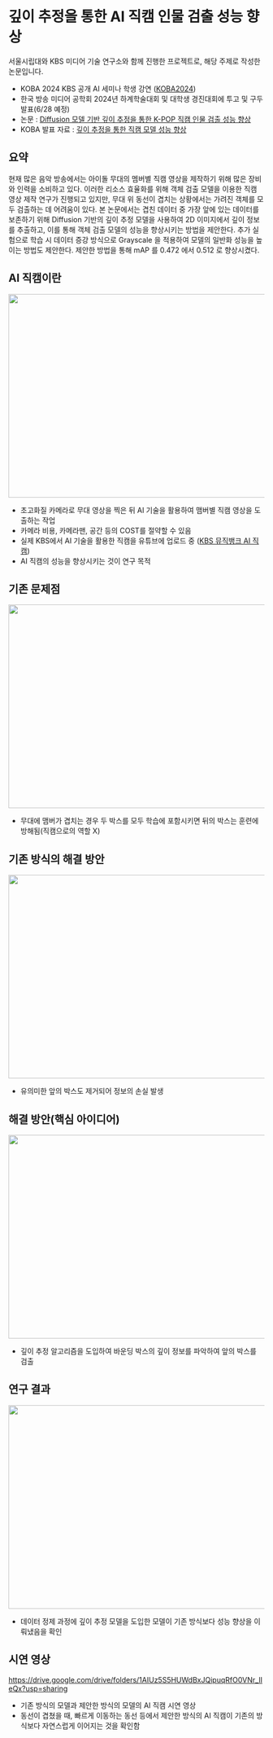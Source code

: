 # 깊이 추정을 통한 AI 직캠 인물 검출 성능 향상
서울시립대와 KBS 미디어 기술 연구소와 함께 진행한 프로젝트로, 해당 주제로 작성한 논문입니다.
+ KOBA 2024 KBS 공개 AI 세미나 학생 강연 ([KOBA2024](https://kobashow.com/kor/index.asp#))
+ 한국 방송 미디어 공학회 2024년 하계학술대회 및 대학생 경진대회에 투고 및 구두 발표(6/28 예정)
+ 논문 : [Diffusion 모델 기반 깊이 추정을 통한 K-POP 직캠 인물 검출 성능 향상](https://github.com/Junoflows/AI_Fancam/blob/main/Diffusion%20%EB%AA%A8%EB%8D%B8%20%EA%B8%B0%EB%B0%98%20%EA%B9%8A%EC%9D%B4%20%EC%B6%94%EC%A0%95%EC%9D%84%20%ED%86%B5%ED%95%9C%20K-POP%20%EC%A7%81%EC%BA%A0%20%EC%9D%B8%EB%AC%BC%20%EA%B2%80%EC%B6%9C%20%EC%84%B1%EB%8A%A5%20%ED%96%A5%EC%83%81.pdf)
+ KOBA 발표 자료 : [깊이 추정을 통한 직캠 모델 성능 향상](https://github.com/Junoflows/AI_Fancam/blob/main/%EA%B9%8A%EC%9D%B4%20%EC%B6%94%EC%A0%95%EC%9D%84%20%ED%86%B5%ED%95%9C%20%EC%A7%81%EC%BA%A0%20%EB%AA%A8%EB%8D%B8%20%EC%84%B1%EB%8A%A5%20%ED%96%A5%EC%83%81.pdf)

## 요약
현재 많은 음악 방송에서는 아이돌 무대의 멤버별 직캠 영상을 제작하기 위해 많은 장비와 인력을 소비하고 있다. 
이러한 리소스 효율화를 위해 객체 검출 모델을 이용한 직캠 영상 제작 연구가 진행되고 있지만, 무대 위 동선이 겹치는
상황에서는 가려진 객체를 모두 검출하는 데 어려움이 있다. 본 논문에서는 겹친 데이터 중 가장 앞에 있는 데이터를
보존하기 위해 Diffusion 기반의 깊이 추정 모델을 사용하여 2D 이미지에서 깊이 정보를 추출하고, 이를 통해 객체 검출
모델의 성능을 향상시키는 방법을 제안한다. 추가 실험으로 학습 시 데이터 증강 방식으로 Grayscale 을 적용하여 모델의
일반화 성능을 높이는 방법도 제안한다. 제안한 방법을 통해 mAP 를 0.472 에서 0.512 로 향상시켰다. 

## AI 직캠이란
<img src = 'https://github.com/Junoflows/AI_Fancam/assets/108385417/684af815-c82d-47e8-9066-86193c69971b' width = 600 height = 400 >

+ 초고화질 카메라로 무대 영상을 찍은 뒤 AI 기술을 활용하여 맴버별 직캠 영상을 도출하는 작업
+ 카메라 비용, 카메라맨, 공간 등의 COST를 절약할 수 있음
+ 실제 KBS에서 AI 기술을 활용한 직캠을 유튜브에 업로드 중 ([KBS 뮤직뱅크 AI 직캠](https://youtube.com/playlist?list=PLK8rVA0_KzOcra8_HmOVIfd2vBoVGaKEE&si=OeLZvWnvimkW__Gb))
+ AI 직캠의 성능을 향상시키는 것이 연구 목적

## 기존 문제점
<img src = 'https://github.com/Junoflows/AI_Fancam/assets/108385417/b76d9bea-f486-4a2f-96de-2608b84653b8' width = 600 height = 400 >

+ 무대에 맴버가 겹치는 경우 두 박스를 모두 학습에 포함시키면 뒤의 박스는 훈련에 방해됨(직캠으로의 역할 X)

## 기존 방식의 해결 방안
<img src = 'https://github.com/Junoflows/AI_Fancam/assets/108385417/4415663a-736a-46bc-96f2-5de8916c9ff6' width = 600 height = 400 >

+ 유의미한 앞의 박스도 제거되어 정보의 손실 발생

## 해결 방안(핵심 아이디어)
<img src = 'https://github.com/Junoflows/AI_Fancam/assets/108385417/ff75ffdd-5887-40c9-beea-8efacc00235c' width = 600 height = 400 >

+ 깊이 추정 알고리즘을 도입하여 바운딩 박스의 깊이 정보를 파악하여 앞의 박스를 검출

## 연구 결과
<img src = 'https://github.com/Junoflows/AI_Fancam/assets/108385417/2e2befea-e41d-40cf-9178-ecf4c4c6cce1' width = 600 height = 400 >

+ 데이터 정제 과정에 깊이 추정 모델을 도입한 모델이 기존 방식보다 성능 향상을 이뤄냈음을 확인

## 시연 영상
https://drive.google.com/drive/folders/1AIUz5S5HUWdBxJQipuqRfO0VNr_lIeQx?usp=sharing

+ 기존 방식의 모델과 제안한 방식의 모델의 AI 직캠 시연 영상
+ 동선이 겹쳤을 때, 빠르게 이동하는 동선 등에서 제안한 방식의 AI 직캠이 기존의 방식보다 자연스럽게 이어지는 것을 확인함
